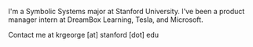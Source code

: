 I'm a Symbolic Systems major at Stanford University. I've been a product manager intern at DreamBox Learning, Tesla, and Microsoft.

Contact me at krgeorge [at] stanford [dot] edu
